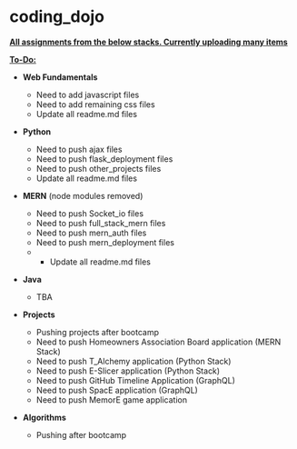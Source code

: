 # coding_dojo

**<ins>All assignments from the below stacks. Currently uploading many items </ins>** 


**<ins>To-Do:</ins>**

- **Web Fundamentals**
  - Need to add javascript files
  - Need to add remaining css files
  - Update all readme.md files


- **Python**
  - Need to push ajax files
  - Need to push flask_deployment files
  - Need to push other_projects files
  - Update all readme.md files
       
       
- **MERN** (node modules removed)
  - Need to push Socket_io files
  - Need to push full_stack_mern files
  - Need to push mern_auth files
  - Need to push mern_deployment files
  - - Update all readme.md files
       
- **Java**
  - TBA


- **Projects**
  - Pushing projects after bootcamp
  - Need to push Homeowners Association Board application (MERN Stack)
  - Need to push T_Alchemy application (Python Stack)
  - Need to push E-Slicer application (Python Stack)
  - Need to push GitHub Timeline Application (GraphQL)  
  - Need to push SpacE application (GraphQL)
  - Need to push MemorE game application 

- **Algorithms**
  - Pushing after bootcamp
    






